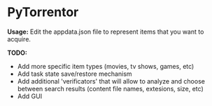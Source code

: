 # PyTorrentor

**Usage:**
Edit the appdata.json file to represent items that you want to acquire.

**TODO:**
* Add more specific item types (movies, tv shows, games, etc)
* Add task state save/restore mechanism
* Add additional 'verificators' that will allow to analyze and choose between search results (content file names,  extesions, size, etc)
* Add GUI
